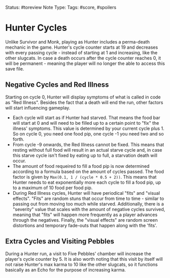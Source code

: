Status: #toreview 
Note Type: 
Tags: #score, #spoilers 
# Hunter Cycles
Unlike Survivor and Monk, playing as Hunter includes a perma-death mechanic in the game. Hunter's cycle counter starts at 19 and decreases with every passing cycle - instead of starting at 1 and increasing, like the other slugcats. In case a death occurs after the cycle counter reaches 0, it will be permanent - meaning the player will no longer the able to access this save file.

## Negative Cycles and Red Illness
Starting on cycle 0, Hunter will display symptoms of what is called in code as "Red Illness". Besides the fact that a death will end the run, other factors will start influencing gameplay.
- Each cycle will start as if Hunter had starved. That means the food bar will start at 0 and will need to be filled up to a certain point to "fix" the illness' symptoms. This value is determined by your current cycle plus 1. So on cycle 0, you need one food pip, one cycle -1 you need two and so forth.
- From cycle -9 onwards, the Red Illness cannot be fixed. This means that resting without full food will result in an actual starve cycle and, in case this starve cycle isn't fixed by eating up to full, a starvation death will occur.
- The amount of food requeired to fill a food pip is now determined according to a formula based on the amount of cycles passed. The food factor is given by `Max(0.1, 1 / (cycle * 0.5 + 2))`. This means that Hunter needs to eat exponentially more each cycle to fill a food pip, up to a maximum of 10 food per food pip.
- During Red Illness cycles, Hunter will have periodical "fits" and "visual effects". "Fits" are random stuns that occur from time to time - similar to passing out from moving too much while starved. Additionally, there is a "severity" value that scales with the amount of negative cycles survived, meaning that "fits" will happen more frequently as a player advances through the negatives. Finally, the "visual effects" are random screen distortions and temporary fade-outs that happen along with the 'fits'.

## Extra Cycles and Visiting Pebbles
During a Hunter run, a visit to Five Pebbles' chamber will increase the player's cycle counter by 5. It is also worth noting that this visit by itself will not raise Hunter's max karma to 10 like the other slugcats, so it functions basically as an Echo for the purpose of increasing karma.